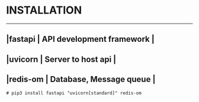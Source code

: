 # INSTALLATION

--------------------------------------
|fastapi   | API development framework |  
--------------------------------------
|uvicorn   | Server to host api        | 
--------------------------------------
|redis-om  | Database, Message queue   |
-------------------------------------- 

```
# pip3 install fastapi "uvicorn[standard]" redis-om
```

